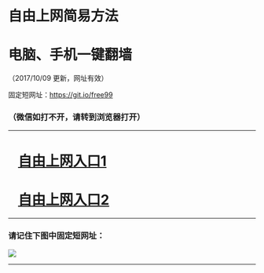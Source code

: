 ﻿# 自由上网简易方法

# 电脑、手机一键翻墙

（2017/10/09 更新，网址有效）

固定短网址：https://git.io/free99

### （微信如打不开，请转到浏览器打开）


***





# &nbsp;&nbsp; <a href="http://ft2732830923.fwq-tz-1001.info/fwqtz01.html?t=10090012724 " target="_blank">自由上网入口1</a>
# &nbsp;&nbsp; <a href="http://ft1338319603.fwq-tz-1002.info/fwqtz02.html?t=100900119243 " target="_blank">自由上网入口2</a>
***

### 请记住下图中固定短网址：

<img src="https://s3-us-west-2.amazonaws.com/fwq-1001/yjfq-20170905okok.png" /> 


***

